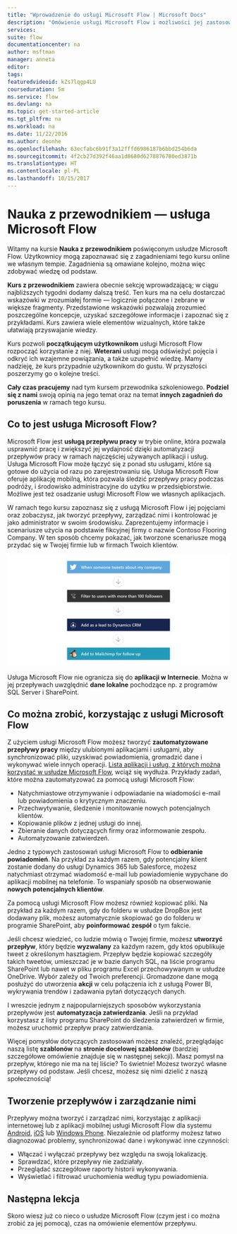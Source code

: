 ```yaml
---
title: "Wprowadzenie do usługi Microsoft Flow | Microsoft Docs"
description: "Omówienie usługi Microsoft Flow i możliwości jej zastosowania."
services: 
suite: flow
documentationcenter: na
author: msftman
manager: anneta
editor: 
tags: 
featuredvideoid: kZs7lqgp4LU
courseduration: 5m
ms.service: flow
ms.devlang: na
ms.topic: get-started-article
ms.tgt_pltfrm: na
ms.workload: na
ms.date: 11/22/2016
ms.author: deonhe
ms.openlocfilehash: 63ecfabc6b91f3a12fffd6986187b6bbd254b6da
ms.sourcegitcommit: 4f2cb27d392f46aa1d8680d6278876780ed3871b
ms.translationtype: HT
ms.contentlocale: pl-PL
ms.lasthandoff: 10/15/2017
---
```

# <a name="guided-learning-for-microsoft-flow"></a>Nauka z przewodnikiem — usługa Microsoft Flow
Witamy na kursie **Nauka z przewodnikiem** poświęconym usłudze Microsoft Flow. Użytkownicy mogą zapoznawać się z zagadnieniami tego kursu online we własnym tempie. Zagadnienia są omawiane kolejno, można więc zdobywać wiedzę od podstaw.

**Kurs z przewodnikiem** zawiera obecnie sekcję wprowadzającą; w ciągu najbliższych tygodni dodamy dalszą treść. Ten kurs ma na celu dostarczać wskazówki w zrozumiałej formie — logicznie połączone i zebrane w większe fragmenty. Przedstawione wskazówki pozwalają zrozumieć poszczególne koncepcje, uzyskać szczegółowe informacje i zapoznać się z przykładami. Kurs zawiera wiele elementów wizualnych, które także ułatwiają przyswajanie wiedzy.

Kurs pozwoli **początkującym użytkownikom** usługi Microsoft Flow rozpocząć korzystanie z niej. **Weterani** usługi mogą odświeżyć pojęcia i odkryć ich wzajemne powiązania, a także uzupełnić wiedzę. Mamy nadzieję, że kurs przypadnie użytkownikom do gustu. W przyszłości poszerzymy go o kolejne treści.

**Cały czas pracujemy** nad tym kursem przewodnika szkoleniowego.  **Podziel się z nami** swoją opinią na jego temat oraz na temat **innych zagadnień do poruszenia** w ramach tego kursu.

## <a name="what-is-microsoft-flow"></a>Co to jest usługa Microsoft Flow?
Microsoft Flow jest **usługą przepływu pracy** w trybie online, która pozwala usprawnić pracę i zwiększyć jej wydajność dzięki automatyzacji przepływów pracy w ramach najczęściej używanych aplikacji i usług.  Usługa Microsoft Flow może łączyć się z ponad stu usługami, które są gotowe do użycia od razu po zarejestrowaniu się. Usługa Microsoft Flow oferuje aplikację mobilną, która pozwala śledzić przepływy pracy podczas podróży, i środowisko administracyjne do użytku w przedsiębiorstwie. Możliwe jest też osadzanie usługi Microsoft Flow we własnych aplikacjach.

W ramach tego kursu zapoznasz się z usługą Microsoft Flow i jej pojęciami oraz zobaczysz, jak tworzyć przepływy, zarządzać nimi i kontrolować je jako administrator w swoim środowisku. Zaprezentujemy informacje i scenariusze użycia na podstawie fikcyjnej firmy o nazwie Contoso Flooring Company.  W ten sposób chcemy pokazać, jak tworzone scenariusze mogą przydać się w Twojej firmie lub w firmach Twoich klientów.

![Szkic koncepcyjny usługi Flow](./media/learning-introducing-flow/flow-conceptual.png)

Usługa Microsoft Flow nie ogranicza się do **aplikacji w Internecie**.  Można w jej przepływach uwzględnić **dane lokalne** pochodzące np. z programów SQL Server i SharePoint.

## <a name="what-you-can-do-with-microsoft-flow"></a>Co można zrobić, korzystając z usługi Microsoft Flow
 Z użyciem usługi Microsoft Flow możesz tworzyć **zautomatyzowane przepływy pracy** między ulubionymi aplikacjami i usługami, aby synchronizować pliki, uzyskiwać powiadomienia, gromadzić dane i wykonywać wiele innych operacji.  [Lista aplikacji i usług, z których można korzystać w usłudze Microsoft Flow](https://flow.microsoft.com/services/), wciąż się wydłuża.  Przykłady zadań, które można zautomatyzować za pomocą usługi Microsoft Flow:

* Natychmiastowe otrzymywanie i odpowiadanie na wiadomości e-mail lub powiadomienia o krytycznym znaczeniu.
* Przechwytywanie, śledzenie i monitowanie nowych potencjalnych klientów.
* Kopiowanie plików z jednej usługi do innej.
* Zbieranie danych dotyczących firmy oraz informowanie zespołu.
* Automatyzowanie zatwierdzeń.

Jedno z typowych zastosowań usługi Microsoft Flow to **odbieranie powiadomień**. Na przykład za każdym razem, gdy potencjalny klient zostanie dodany do usługi Dynamics 365 lub Salesforce, możesz natychmiast otrzymać wiadomość e-mail lub powiadomienie wypychane do aplikacji mobilnej na telefonie. To wspaniały sposób na obserwowanie **nowych potencjalnych klientów**.

Za pomocą usługi Microsoft Flow możesz również kopiować pliki. Na przykład za każdym razem, gdy do folderu w usłudze DropBox jest dodawany plik, możesz automatycznie skopiować go do folderu w programie SharePoint, aby **poinformować zespół** o tym fakcie.

Jeśli chcesz wiedzieć, co ludzie mówią o Twojej firmie, możesz **utworzyć przepływ**, który będzie **wyzwalany** za każdym razem, gdy ktoś opublikuje tweet z określonym hasztagiem. Przepływ będzie kopiować szczegóły takich tweetów, umieszczać je w bazie danych SQL, na liście programu SharePoint lub nawet w pliku programu Excel przechowywanym w usłudze OneDrive. Wybór zależy od Twoich preferencji. Gromadzone dane mogą posłużyć do utworzenia **akcji** w celu połączenia ich z usługą Power BI, wykrywania trendów i zadawania pytań dotyczących danych.

I wreszcie jednym z najpopularniejszych sposobów wykorzystania przepływów jest **automatyzacja zatwierdzania**. Jeśli na przykład korzystasz z listy programu SharePoint do śledzenia zatwierdzeń w firmie, możesz uruchomić przepływ pracy zatwierdzania.

Więcej pomysłów dotyczących zastosowań możesz znaleźć, przeglądając naszą listę **szablonów** na **stronie docelowej szablonów** (bardziej szczegółowe omówienie znajduje się w następnej sekcji). Masz pomysł na przepływ, którego nie ma na tej liście?  To świetnie!  Możesz tworzyć własne przepływy od podstaw. Jeśli chcesz, możesz się nimi dzielić z naszą społecznością!

## <a name="creating-and-administering-flows"></a>Tworzenie przepływów i zarządzanie nimi
Przepływy można tworzyć i zarządzać nimi, korzystając z aplikacji internetowej lub z aplikacji mobilnej usługi Microsoft Flow dla systemu [Android](https://aka.ms/flowmobiledocsandroid), [iOS](https://aka.ms/flowmobiledocsios) lub [Windows Phone](https://aka.ms/flowmobilewindows). Niezależnie od platformy możesz łatwo diagnozować problemy, synchronizować dane i wykonywać inne czynności:

* Włączać i wyłączać przepływy bez względu na swoją lokalizację.
* Sprawdzać, które przepływy nie zadziałały.
* Przeglądać szczegółowe raporty historii wykonywania.
* Wyświetlać i filtrować uruchomienia według typu powiadomienia.

## <a name="next-lesson"></a>Następna lekcja
Skoro wiesz już co nieco o usłudze Microsoft Flow (czym jest i co można zrobić za jej pomocą), czas na omówienie elementów przepływu.

